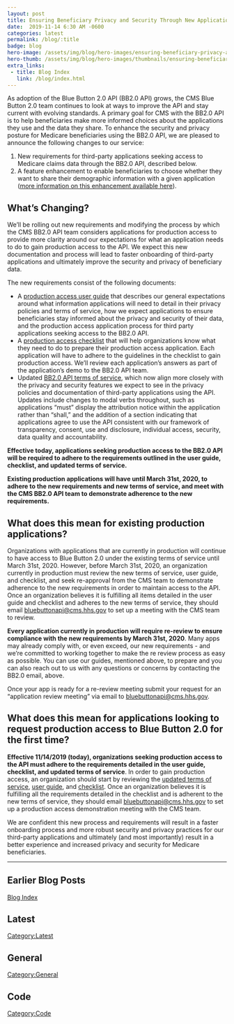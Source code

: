 ```yaml
---
layout: post
title: Ensuring Beneficiary Privacy and Security Through New Application Onboarding Requirements
date:  2019-11-14 6:30 AM -0600
categories: latest
permalink: /blog/:title
badge: blog
hero-image: /assets/img/blog/hero-images/ensuring-beneficiary-privacy-and-security-through-new-application-onboarding-requirements.jpg
hero-thumb: /assets/img/blog/hero-images/thumbnails/ensuring-beneficiary-privacy-and-security-through-new-application-onboarding-requirements.jpg
extra_links:
 - title: Blog Index
   link: /blog/index.html
---
```


As adoption of the Blue Button 2.0 API (BB2.0 API) grows, the CMS Blue Button 2.0 team continues to look at ways to improve the API and stay current with evolving standards. A primary goal for CMS with the BB2.0 API is to help beneficiaries make more informed choices about the applications they use and the data they share. To enhance the security and privacy posture for Medicare beneficiaries using the BB2.0 API, we are pleased to announce the following changes to our service:

1.	New requirements for third-party applications seeking access to Medicare claims data through the BB2.0 API, described below. 
2.	A feature enhancement to enable beneficiaries to choose whether they want to share their demographic information with a given application ([more information on this enhancement available here](/blog/giving-beneficiaries-more-granular-choice-of-data-sharing-copy.html)).

## What’s Changing?

We’ll be rolling out new requirements and modifying the process by which the CMS BB2.0 API team considers applications for production access to provide more clarity around our expectations for what an application needs to do to gain production access to the API. We expect this new documentation and process will lead to faster onboarding of third-party applications and ultimately improve the security and privacy of beneficiary data.

The new requirements consist of the following documents: 

- A [production access user guide](/guide/) that describes our general expectations around what information applications will need to detail in their privacy policies and terms of service, how we expect applications to ensure beneficiaries stay informed about the privacy and security of their data, and the production access application process for third party applications seeking access to the BB2.0 API.
- A [production access checklist](/checklist/) that will help organizations know what they need to do to prepare their production access application. Each application will have to adhere to the guidelines in the checklist to gain production access. We’ll review each application’s answers as part of the application’s demo to the BB2.0 API team.
- Updated [BB2.0 API terms of service](/terms/), which now align more closely with the privacy and security features we expect to see in the privacy policies and documentation of third-party applications using the API. Updates include changes to modal verbs throughout, such as applications “must” display the attribution notice within the application rather than “shall,” and the addition of a section indicating that applications agree to use the API consistent with our framework of transparency, consent, use and disclosure, individual access, security, data quality and accountability.

**Effective today, applications seeking production access to the BB2.0 API will be required to adhere to the requirements outlined in the user guide, checklist, and updated terms of service.**

**Existing production applications will have until March 31st, 2020, to adhere to the new requirements and new terms of service, and meet with the CMS BB2.0 API team to demonstrate adherence to the new requirements.**

## What does this mean for existing production applications?

Organizations with applications that are currently in production will continue to have access to Blue Button 2.0 under the existing terms of service until March 31st, 2020. However, before March 31st, 2020, an organization currently in production must review the new terms of service, user guide, and checklist, and seek re-approval from the CMS team to demonstrate adherence to the new requirements in order to maintain access to the API. Once an organization believes it is fulfilling all items detailed in the user guide and checklist and adheres to the new terms of service, they should email [bluebuttonapi@cms.hhs.gov](mailto:bluebuttonapi@cms.hhs.gov) to set up a meeting with the CMS team to review. 

**Every application currently in production will require re-review to ensure compliance with the new requirements by March 31st, 2020**. Many apps may already comply with, or even exceed, our new requirements - and we’re committed to working together to make the re review process as easy as possible. You can use our guides, mentioned above, to prepare and you can also reach out to us with any questions or concerns by contacting the BB2.0 email, above.

Once your app is ready for a re-review meeting submit your request for an “application review meeting” via email to [bluebuttonapi@cms.hhs.gov](mailto:bluebuttonapi@cms.hhs.gov).

## What does this mean for applications looking to request production access to Blue Button 2.0 for the first time?

**Effective 11/14/2019 (today), organizations seeking production access to the API must adhere to the requirements detailed in the user guide, checklist, and updated terms of service**. In order to gain production access, an organization should start by reviewing the [updated terms of service](/terms/), [user guide](/guide/), and [checklist](/checklist/). Once an organization believes it is fulfilling all the requirements detailed in the checklist and is adherent to the new terms of service, they should email bluebuttonapi@cms.hhs.gov to set up a production access demonstration meeting with the CMS team. 

We are confident this new process and requirements will result in a faster onboarding process and more robust security and privacy practices for our third-party applications and ultimately (and most importantly) result in a better experience and increased privacy and security for Medicare beneficiaries. 


---
## Earlier Blog Posts

[Blog Index](/blog/)

## Latest
[Category:Latest](/blog/category/latest.html)

## General
[Category:General](/blog/category/general.html)

## Code
[Category:Code](/blog/category/code.html)
